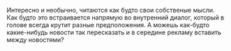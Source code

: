 Интересно и необычно, читаются как будто свои собственые мысли. Как будто это встраивается напрямую во внутренний диалог, который в голове всегда крутит разные предположения.  А можешь как-будто какие-нибудь новости так пересказать и в середине рекламу вставить между новостями?